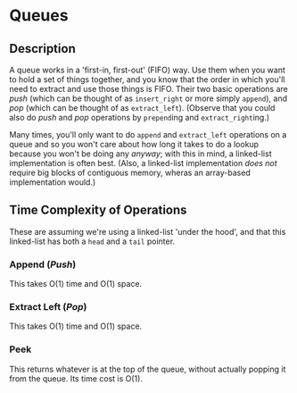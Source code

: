 Queues
======

Description
-----------
A queue works in a 'first-in, first-out' (FIFO) way. Use them when you want to
hold a set of things together, and you know that the order in which you'll need
to extract and use those things is FIFO. Their two basic operations are _push_
(which can be thought of as `insert_right` or more simply `append`), and _pop_
(which can be thought of as `extract_left`). (Observe that you could also do
_push_ and _pop_ operations by `prepend`ing and `extract_right`ing.)

Many times, you'll only want to do `append` and `extract_left`
operations on a queue and so you won't care about how long it takes to do a
lookup because you won't be doing any _anyway_; with this in mind, a linked-list
implementation is often best. (Also, a linked-list implementation *does not*
require big blocks of contiguous memory, wheras an array-based implementation
would.)

Time Complexity of Operations
-----------------------------
These are assuming we're using a linked-list 'under the hood', and that this
linked-list has both a `head` and a `tail` pointer.

### Append (_Push_)
This takes O(1) time and O(1) space.

### Extract Left (_Pop_)
This takes O(1) time and O(1) space.

### Peek
This returns whatever is at the top of the queue, without actually popping it
from the queue. Its time cost is O(1).
